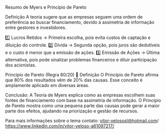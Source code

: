 Resumo de Myers e Princípio de Pareto

Definição
A teoria sugere que as empresas seguem uma ordem de preferência ao buscar financiamento, devido à assimetria de informação entre gestores e investidores.

1️⃣ Lucros Retidos → Primeira escolha, pois evita custos de captação e diluição do controle.
2️⃣ Dívida → Segunda opção, pois juros são dedutíveis e o custo é menor que a emissão de ações.
3️⃣ Emissão de Ações → Última alternativa, pois pode sinalizar problemas financeiros e diluir participação dos acionistas.

Princípio de Pareto (Regra 80/20)
📖 Definição
O Princípio de Pareto afirma que 80% dos resultados vêm de 20% das causas. Esse conceito é amplamente aplicado em diversas áreas.

Conclusão:
A Teoria de Myers explica como as empresas escolhem suas fontes de financiamento com base na assimetria de informação.
O Princípio de Pareto mostra como uma pequena parte das causas pode gerar a maior parte dos efeitos, ajudando na priorização e gestão de recursos.

Para mais informações sobre o tema contato: vitor-velososl@hotmail.com/ https://www.linkedin.com/in/vitor-veloso-a61097217/
